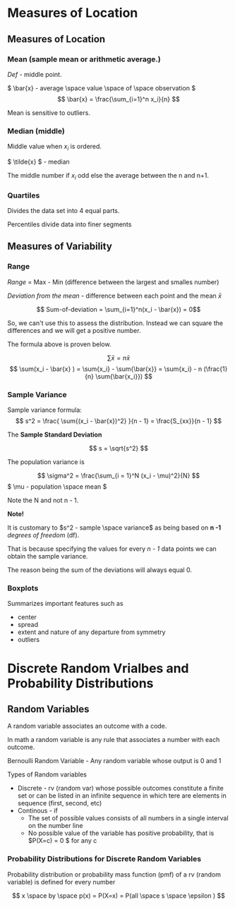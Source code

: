 # Measures of Location

## Measures of Location

### Mean (sample mean or arithmetic average.)
*Def* -  middle point.

$ \bar{x} - average \space value \space of \space observation $
$$ \bar{x} = \frac{\sum_{i=1}^n x_i}{n}  $$

Mean is sensitive to outliers.

### Median (middle)
Middle value when $x_i$ is ordered.

$ \tilde{x} $ - median

The middle number if $x_i$ odd else the average between the n and n+1.

### Quartiles

Divides the data set into 4 equal parts.

Percentiles divide data into finer segments

## Measures of Variability

### Range

*Range*  = Max - Min (difference between the largest and smalles number)

*Deviation from the mean* - difference between each point and the mean $\bar{x}$

$$ Sum-of-deviation = \sum_{i=1}^n(x_i - \bar{x}) = 0$$

So, we can't use this to assess the distribution. Instead we can square the differences and we will get a positive number.

The formula above is proven below.

$$ \sum{\bar{x}} = n \bar{x} $$
$$ \sum(x_i - \bar{x} ) = \sum{x_i} - \sum{\bar{x}} =  \sum{x_i} - n (\frac{1}{n} \sum{\bar{x_i}})  $$

### Sample Variance

Sample variance formula:
$$ s^2 = \frac{ \sum{(x_i - \bar{x})^2} }{n - 1} = \frac{S_{xx}}{n - 1}
$$

The **Sample Standard Deviation**

$$ s = \sqrt{s^2} $$

The population variance is

$$ \sigma^2 = \frac{\sum_{i = 1}^N (x_i - \mu)^2}{N} $$ 
$ \mu - population \space mean  $

Note the N and not n - 1.

**Note!**

It is customary to $s^2 - sample \space variance$ as being based on **n -1** *degrees of freedom* (df).

That is because specifying the values for every *n - 1* data points we can obtain the sample variance.

The reason being the sum of the deviations will always equal 0.

### Boxplots

Summarizes important features such as
* center
* spread
* extent and nature of any departure from symmetry
* outliers

# Discrete Random Vrialbes and Probability Distributions

## Random Variables

A random variable associates an outcome with a code.

In math a random variable is any rule that associates a number with each outcome.

Bernoulli Random Variable - Any random variable whose output is 0 and 1

Types of Random variables
* Discrete - rv (random var) whose possible outcomes constitute a finite set or can be listed in an infinite sequence in which tere are elements in sequence (first, second, etc)
* Continous - if
  * The set of possible values consists of all numbers in a single interval on the number line
  * No possible value of the variable has positive probability, that is $P(X=c) = 0 $ for any c

### Probability Distributions for Discrete Random Variables

Probability distribution or probability mass function (pmf) of a rv (random variable) is defined for every number

$$ x \space by \space p(x) = P(X=x) = P(all  \space s \space \epsilon )   $$

